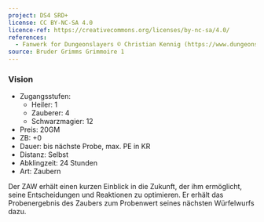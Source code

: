 ```yaml
---
project: DS4 SRD+
license: CC BY-NC-SA 4.0
licence-ref: https://creativecommons.org/licenses/by-nc-sa/4.0/
references: 
  - Fanwerk for Dungeonslayers © Christian Kennig (https://www.dungeonslayers.net/)
source: Bruder Grimms Grimmoire 1
---
```


### Vision

- Zugangsstufen:
  - Heiler: 1
  - Zauberer: 4
  - Schwarzmagier: 12
- Preis: 20GM
- ZB: +0
- Dauer: bis nächste Probe, max. PE in KR
- Distanz: Selbst
- Abklingzeit: 24 Stunden
- Art: Zaubern

Der ZAW erhält einen kurzen Einblick in die Zukunft, der ihm ermöglicht, seine Entscheidungen und Reaktionen zu optimieren. Er erhält das Probenergebnis des Zaubers zum Probenwert seines nächsten Würfelwurfs dazu.

